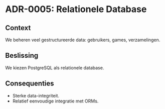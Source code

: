 # ADR-0005: Relationele Database

## Context

We beheren veel gestructureerde data: gebruikers, games, verzamelingen.

## Beslissing

We kiezen PostgreSQL als relationele database.

## Consequenties

- Sterke data-integriteit.
- Relatief eenvoudige integratie met ORMs.
